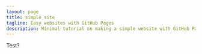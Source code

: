 ```yaml
---
layout: page
title: simple site
tagline: Easy websites with GitHub Pages
description: Minimal tutorial on making a simple website with GitHub Pages
---
```




Test?
